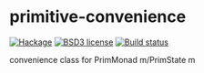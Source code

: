 # primitive-convenience

[![Hackage](https://img.shields.io/hackage/v/primitive-convenience.svg)](https://hackage.haskell.org/package/primitive-convenience)
[![BSD3 license](https://img.shields.io/badge/license-BSD3-blue.svg)](LICENSE)
[![Build status](https://secure.travis-ci.org/haskell-primitive/primitive-convenience.svg)](https://travis-ci.org/haskell-primitive/primitive-convenience)

convenience class for PrimMonad m/PrimState m
